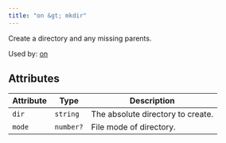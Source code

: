 ```yaml
---
title: "on &gt; mkdir"
---
```


Create a directory and any missing parents.

Used by: [on](../on#blocks)


## Attributes

| Attribute | Type | Description |
|-----------|------|-------------|
| `dir` | `string` | The absolute directory to create. |
| `mode` | `number?` | File mode of directory. |
